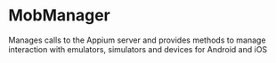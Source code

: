 # MobManager
Manages calls to the Appium server and provides methods to manage interaction with emulators, simulators and devices for Android and iOS
